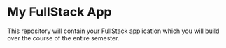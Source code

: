# My FullStack App

This repository will contain your FullStack application which you will build over the course of the entire semester.
